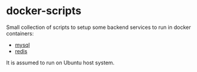# docker-scripts

Small collection of scripts to setup some backend services to run in docker containers:
- [mysql](mysql.md)
- [redis](redis.md)

It is assumed to run on Ubuntu host system.
